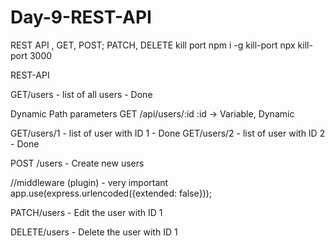 # Day-9-REST-API
REST API , GET, POST; PATCH, DELETE
kill port
npm i -g kill-port
npx kill-port 3000


REST-API

GET/users - list of all users - Done

Dynamic Path parameters
GET /api/users/:id
:id -> Variable, Dynamic

GET/users/1 - list of user with ID 1 - Done
GET/users/2 - list of user with ID 2 - Done

POST /users - Create new users

//middleware (plugin) - very important
app.use(express.urlencoded({extended: false}));

PATCH/users - Edit the user with ID 1

DELETE/users - Delete the user with ID 1
